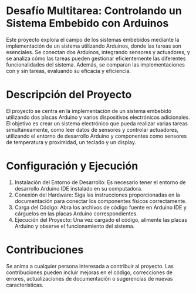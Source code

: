 # Desafío Multitarea: Controlando un Sistema Embebido con Arduinos
Este proyecto explora el campo de los sistemas embebidos mediante la implementación de un sistema utilizando Arduinos, donde las tareas son esenciales. Se conectan dos Arduinos, integrando sensores y actuadores, y se analiza cómo las tareas pueden gestionar eficientemente las diferentes funcionalidades del sistema. Además, se comparan las implementaciones con y sin tareas, evaluando su eficacia y eficiencia.

# Descripción del Proyecto
El proyecto se centra en la implementación de un sistema embebido utilizando dos placas Arduino y varios dispositivos electrónicos adicionales. El objetivo es crear un sistema electrónico que pueda realizar varias tareas simultáneamente, como leer datos de sensores y controlar actuadores, utilizando el entorno de desarrollo Arduino y componentes como sensores de temperatura y proximidad, un teclado y un display.

# Configuración y Ejecución
1. Instalación del Entorno de Desarrollo: Es necesario tener el entorno de desarrollo Arduino IDE instalado en su computadora.
2. Conexión del Hardware: Siga las instrucciones proporcionadas en la documentación para conectar los componentes físicos correctamente.
3. Carga del Código: Abra los archivos de código fuente en Arduino IDE y cárguelos en las placas Arduino correspondientes.
4. Ejecución del Proyecto: Una vez cargado el código, alimente las placas Arduino y observe el funcionamiento del sistema.

# Contribuciones
Se anima a cualquier persona interesada a contribuir al proyecto. Las contribuciones pueden incluir mejoras en el código, correcciones de errores, actualizaciones de documentación o sugerencias de nuevas características.